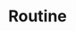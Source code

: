 ---
title: Routine
layout: revealjs-talkabout
quantity: 4
script: 
- My daily routine? 
- Well, my daily routine is pretty (busy/normal). 
- On Weekdays, I ___ and ___.
- In the mornings,
- I wake up, get up and take a shower. 
- I brush my teeth, get dressed,
- I make and eat breakfast. 
- I leave for work at ___ and get to work at ___.
- I start work at ___.
- In the afternoons,
- I have lunch at ___, 
- finish lunch and go back to work.
- I start work again and work until  ___.
- I stop working at ___.
- In the evenings,
- I get home at ___, make and have dinner,
- do the dishes, watch some TV,
- or use my computer.
- I usually go to bed at around ___.
---